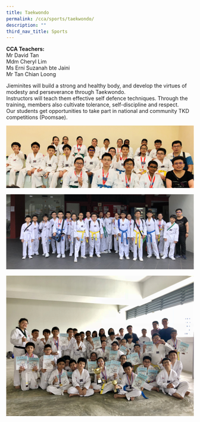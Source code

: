 ```yaml
---
title: Taekwondo
permalink: /cca/sports/taekwondo/
description: ""
third_nav_title: Sports
---
```

**CCA Teachers:**<br>
Mr David Tan   
Mdm Cheryl Lim   
Ms Erni Suzanah bte Jaini <br>
Mr Tan Chian Loong

Jieminites will build a strong and healthy body, and develop the virtues of modesty and perseverance through Taekwondo. <br>
Instructors will teach them effective self defence techniques. Through the training, members also cultivate tolerance, self-discipline and respect. <br>
Our students get opportunities to take part in national and community TKD competitions (Poomsae).

![](/images/tkd_2.jpeg)

![](/images/tkd_3.jpeg)

![](/images/tk6.jpeg)